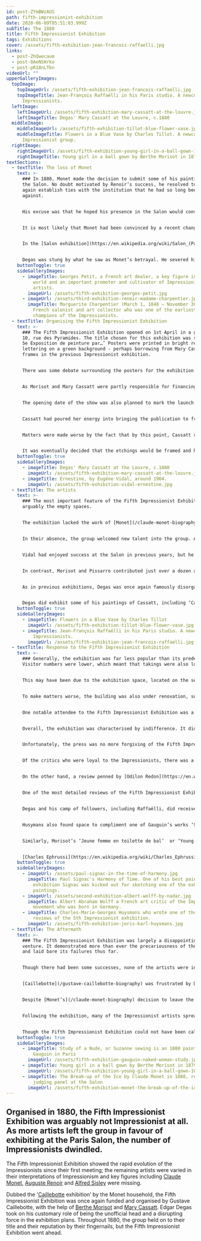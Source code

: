 ```yaml
---
id: post-ZYmBWzAUS
path: fifth-impressionist-exhibition
date: 2020-06-09T05:51:03.999Z
subTitle: The 1880
title: Fifth Impressionist Exhibition
tags: Exhibitions
cover: /assets/fifth-exhibition-jean-francois-raffaelli.jpg
links:
  - post-ZhQwecaum
  - post-8AeNSHrko
  - post-pR18nLTkn
videoUrl: ""
upperGalleryImages:
  topImage:
    topImageUrl: /assets/fifth-exhibition-jean-francois-raffaelli.jpg
    topImageTitle: Jean-François Raffaëlli in his Paris studio. A newcomer to the
      Impressionists.
  leftImage:
    leftImageUrl: /assets/fifth-exhibition-mary-cassatt-at-the-louvre.jpg
    leftImageTitle: Degas' Mary Cassatt at the Louvre, c.1880
  middleImage:
    middleImageUrl: /assets/fifth-exhibition-tillot-blue-flower-vase.jpg
    middleImageTitle: Flowers in a Blue Vase by Charles Tillot. A newcomer to the
      Impressionist group.
  rightImage:
    rightImageUrl: /assets/fifth-exhibition-young-girl-in-a-ball-gown-1879.jpg
    rightImageTitle: Young girl in a ball gown by Berthe Morisot in 1879
textSections:
  - textTitle: The loss of Monet
    text: >-
      ### In 1880, Monet made the decision to submit some of his paintings to
      the Salon. No doubt motivated by Renoir’s success, he resolved to once
      again establish ties with the institution that he had so long been
      against. 


      His excuse was that he hoped his presence in the Salon would convince [Paul Durand-Ruel’s](/paul-durand-ruel-biography) primary competitor, Georges Petit, to buy some paintings from him. However, given that Petit had already purchased three pictures from Monet in January 1880, his true motivations remained unclear.


      It is most likely that Monet had been convinced by a recent change in the Salon rules, which granted artists who had exhibited three times before the right to do so again. Monet had exhibited at the Salon three times, in 1865, 1866 and 1868. He took advantage of the opportunity and sent a range of artworks to the panel, but the jury only accepted one. 


      In the [Salon exhibition](https://en.wikipedia.org/wiki/Salon_(Paris)), his submission was so badly hung that it could barely be appreciated due to the poor lighting. Nonetheless, the effort was not entirely in vain as [Charpentier](https://en.wikipedia.org/wiki/Georges_Charpentier) saw his work and offered him a solo exhibition at ‘La Vie Moderne’, his ultra-fashionable new gallery attached to his publishing house. Though he had abandoned the Impressionists, Caillebotte continued to pay Monet’s rent and finance his visits to Paris.


      Degas was stung by what he saw as Monet’s betrayal. He severed his ties with Monet and publicly condemned his infidelity. The loss of Monet from the Impressionist camp meant that very few of the original group remained: Morisot, Camille Pissarro, Degas, and Caillebotte, with the addition of Armand Guillaumin and Henri Rouart. Pissarro, the oldest in the group, was the only individual who depended on painting for his livelihood; he made enormous financial sacrifices, living in poverty in order to maintain his loyalty to the Impressionists. Caillebotte, the youngest in the group at just 32, supported him when he could.
    buttonToggle: true
    sideGalleryImages:
      - imageTitle: Georges Petit, a French art dealer, a key figure in the Paris art
          world and an important promoter and cultivator of Impressionist
          artists.
        imageUrl: /assets/fifth-exhibition-georges-petit.jpg
      - imageUrl: /assets/third-exhibition-renoir-madame-charpentier.jpg
        imageTitle: Marguerite Charpentier (March 1, 1848 – November 30, 1904) was a
          French salonist and art collector who was one of the earliest
          champions of the Impressionists.
  - textTitle: Organising the Fifth Impressionist Exhibition
    text: >-
      ### The Fifth Impressionist Exhibition opened on 1st April in a gallery at
      10, rue des Pyramides. The title chosen for this exhibition was simply ’La
      5e Exposition de peinture par…’ Posters were printed in bright red
      lettering on a green background - perhaps borrowing from Mary Cassatt’s
      frames in the previous Impressionist exhibition. 


      There was some debate surrounding the posters for the exhibition as Caillebotte and [Degas](/edgar-degas-biography) disagreed over whether or not to include the names of the major exhibitors. [Caillebotte](/gustave-caillebotte-biography) insisted on the move in order to give the artists more publicity. Degas wrote frustratedly to Felix Braquemond, “When will people stop wanting to be stars.”


      As Morisot and Mary Cassatt were partly responsible for financing the exhibition, they requested not to have their names displayed on the posters as they felt it would be unethical. Similarly, Marie Bracquemond had decided to include a painting in the exhibition as a late submission so her name was also missing from the posters. As a result, the exhibition posters went up with the names of all three women absent. The billboards did grant a great deal of publicity to the as yet unknown [Paul Gauguin](/paul-gauguin-biography), however, who contributed six works to the exhibition.


      The opening date of the show was also planned to mark the launch of the group’s publication dedicated to the art of printing - ‘La Jour et la nuit’. Unfortunately, the work was stalled by Degas, perhaps due to a lack of funds. 


      Cassatt had poured her energy into bringing the publication to fruition and she was hugely frustrated by Degas’ indifference. The affair is best described in a letter written by her mother, Katherine Cassatt, to her brother, Aleck Cassatt, in Philadelphia. She describes, “Degas, who is the leader, undertook to get up a journal of etchings and got them all to work for it so that Mary had no time for paintings, and as usual with Degas when the time came for it to appear he wasn’t ready, so ‘Le Jour et la nuit’, which might have been a great success, has not yet appeared. Degas is never ready for anything.” 


      Matters were made worse by the fact that by this point, Cassatt regarded Degas as a close family friend. He visited the Cassatt household frequently, for dinners, private viewings and the theatre. Cassatt gladly modelled for his paintings and they had become completely absorbed in the work of the journal for many months. She was therefore stung by his apparent disregard of the project and their friendship became extremely strained. 


      It was eventually decided that the etchings would be framed and hung alongside the paintings in the Fifth Impressionist Exhibition, so that their work would not be entirely in vain. The etchings were then be printed in the journal after the event. This was the first and only issue of ‘La Jour et la nuit’ to be produced.
    buttonToggle: true
    sideGalleryImages:
      - imageTitle: Degas' Mary Cassatt at the Louvre, c.1880
        imageUrl: /assets/fifth-exhibition-mary-cassatt-at-the-louvre.jpg
      - imageTitle: Ernestine, by Eugène Vidal, around 1904.
        imageUrl: /assets/fifth-exhibition-vidal-ernestine.jpg
  - textTitle: The artists
    text: >-
      ### The most important feature of the Fifth Impressionist Exhibition was
      arguably the empty spaces.


      The exhibition lacked the work of [Monet](/claude-monet-biography), [Renoir](/pierre-auguste-renoir-biography) and [Sisley](/alfred-sisley-biography), who had all made the decision to exhibit with the Salon and had become separated from the group in the process. The Impressionist exhibition was the first of its kind to be missing Monet’s work. 


      In their absence, the group welcomed new talent into the group. As well as the core Impressionists - Degas, Caillebotte, Morisot and Pissarro, with the recent addition of Cassatt - there were also a number of newcomers. These included friends of [Charles-Victor Tillot](https://en.wikipedia.org/wiki/Charles_Tillot), who had exhibited with the group before, [Jean-François Raffaëlli](https://en.wikipedia.org/wiki/Jean-Fran%C3%A7ois_Raffa%C3%ABlli) and Eugène-Vincent Vidal. 


      Vidal had enjoyed success at the Salon in previous years, but he was permitted to exhibit nine works with the Impressionists. Raffaëlli, a friend and protege of Degas, had somewhat tenuous links to Impressionism. Many of his works were realist and lacked any Impressionist influence at all. To make matters worse, he had also had very little to do with the group prior to the exhibition. In total he showed 35 works, overwhelming the group with his submissions and causing discontentment among the original Impressionist artists.


      In contrast, Morisot and Pissarro contributed just over a dozen artworks to the exhibition. Gauguin, who Pissarro had been patiently mentoring, was represented by a still life and a number of landscape paintings, as well as a polished marble bust of his wife Mette, from 1877. Despite the contributions, the absence of Renoir, Sisley and Paul Cézanne were sorely felt.


      As in previous exhibitions, Degas was once again famously disorganised and failed to deliver on many of the artworks he had promised. The catalogue showed his works to be far more than were actually present. This included most starkly a sculpture of a young dancer for which a glass case had already been placed in the exhibition hall. The case remained empty throughout the exhibition.


      Degas did exhibit some of his paintings of Cassatt, including ‘Cassatt At The Louvre, Musée des Antiques’ (1879-1880) and an etching of Mary and her sister Lydia at the Louvre. Meanwhile, Pissarro chose to hang his paintings in white frames to help them stand out in the exhibition and his etchings were printed on yellow paper with purple frames.
    buttonToggle: true
    sideGalleryImages:
      - imageTitle: Flowers in a Blue Vase by Charles Tillot
        imageUrl: /assets/fifth-exhibition-tillot-blue-flower-vase.jpg
      - imageTitle: Jean-François Raffaëlli in his Paris studio. A newcomer to the
          Impressionists.
        imageUrl: /assets/fifth-exhibition-jean-francois-raffaelli.jpg
  - textTitle: Response to the Fifth Impressionist Exhibition
    text: >-
      ### Generally, the exhibition was far less popular than its predecessor.
      Visitor numbers were lower, which meant that takings were also lower.


      This may have been due to the exhibition space, located on the second floor of a residential building, rather than being accessible directly from the street. 


      To make matters worse, the building was also under renovation, so visitors were disturbed by constant noise and vibration from the works. Some critics commented on the poor lighting and unplanned manner in which the paintings were hung in the space. It is possible that these less extravagant premises were a reflection of [Caillebotte’s](/gustave-caillebotte-biography) already strained budget, as a result of supporting [Monet](/claude-monet-biography).


      One notable attendee to the Fifth Impressionist Exhibition was a 19 year old boy, who was found sketching one of Degas’ paintings by Gauguin. In a rough-handed manner, Gauguin reprimanded him for copying Degas’ works and escorted him out of the exhibition. This young artist was [Paul Signac](/paul-signac-biography).


      Overall, the exhibition was characterised by indifference. It did not receive its usual scorn, which of course was a good thing, but it did not receive much praise either. The response was lukewarm at best. In the eyes of the public, [Manet](/edouard-manet-biography) was still regarded as the leading figure of the group, even though he had never fully believed in the Impressionist cause, nor ever exhibited in their independent exhibitions.


      Unfortunately, the press was no more forgiving of the Fifth Impressionist Exhibition than they had been in previous years. The scourge of [Albert Wolff](https://en.wikipedia.org/wiki/Albert_Wolff_(journalist)) continued when he wrote, “one only finds canvases without the slightest value, works by madmen who mistake pebbles for pearls.” Nevertheless, he did spare a line for Morisot and Degas before quickly resuming his tirade, stating that, “The rest is not worth viewing and even less discussing. It is pretentious nonentity.”


      Of the critics who were loyal to the Impressionists, there was a great deal of discussion about who in the group was a true Impressionist and who did not belong in the exhibition. [Armand Silvestre](https://en.wikipedia.org/wiki/Paul_Armand_Silvestre), for instance, credited Pissarro with being the one artist who had remained faithful to the original aims of the Impressionists, despite the passage of time.


      On the other hand, a review penned by [Odilon Redon](https://en.wikipedia.org/wiki/Odilon_Redon) centred on the limitations of Impressionism, questioning, and to a certain extent dismissing, the entire foundation of the movement. He wrote that Impressionism, “is a very legitimate mode of painting when applied mainly to the representation of external objects under the open sky. However, I do not believe that all which palpitates under the brow of a man who meditates and listens to his inner voices \[…] can gain much from this tendency of observing only what is happening outside of our walls.” He finished by stating that, “To the contrary, the future belongs to a subjective world.” 


      One of the most detailed reviews of the Fifth Impressionist Exhibition was penned by [Charles-Marie-Georges Huysmans](https://en.wikipedia.org/wiki/Joris-Karl_Huysmans). In his writing, Husymans countered any praise of the Impressionists with caveats and jibes, generally summarising that they had not succeeded in their aims of “representing beings and things dissolved in the powdery sparkles of light, or of showing them in crude colours, without gradations, without half tones, beneath certain rays of the sun which shorten and almost suppress shadows, as in Japanese prints.” He went on to criticise the work of Berthe Morisot in particular.


      Degas and his camp of followers, including Raffaëlli, did receive some praise in Husymans review. This was indicative of a divide that had appeared in the Fifth Impressionist Exhibition between the Impressionists and the artists who only marginally spoke to the aims of the group. Thus, it somewhat confirmed the fears of the Impressionist artists that Degas’ insistence on fresh talent would dilute the central message of the movement.


      Husymans also found space to compliment one of Gauguin’s works ‘Study of a Nude’, from 1880, of which he wrote, “Here is a girl of our time, who doesn’t pose for an audience, who is neither lascivious nor affected, who is simply concerned with mending her clothes.” This life-size study showed the teaching of Pissarro and also the influence of Renoir on Gauguin’s style.


      Similarly, Morisot’s ‘Jeune femme en toilette de bal’  or ‘Young Girl in a Ball Gown’ from 1879 was also praised by some critics, even while others stated that she had completely lost any talent she once had. The beautiful painting of a woman in a ballgown fused the Impressionist style with the influence of Manet’s art on her work. It is a free and candid painting that contrasts heavily with the official portraits on display in the Salon. 


      [Charles Ephrussi](https://en.wikipedia.org/wiki/Charles_Ephrussi) in the ‘Gazette des Beaux-Arts’ wrote a highly poetic description of Morisot’s oeuvre on display at the Fifth Impressionist Exhibition. He described how, “Berthe Morisot is very French in her distinction, elegance, gaiety and nonchalance. She loves painting that is joyous and lively; she grinds flower petals onto her palette, in order to spread them later on her canvas with airy, witty touches, thrown down a little haphazardly. These harmonise, blend, and finish by producing something vital, fine, and charming”. Morisot also successfully sold a number of her paintings at the exhibition, including ‘Young Girl in a Ball Gown’ to Giuseppe de Nittis, an Italian Impressionist painter.
    buttonToggle: true
    sideGalleryImages:
      - imageUrl: /assets/paul-signac-in-the-time-of-harmony.jpg
        imageTitle: Paul Signac's Harmony of Time. One of his best paintings. At the
          exhibition Signac was kicked out for sketching one of the exhibitions
          paintings.
      - imageUrl: /assets/second-exhibition-albert-wolff-by-nadar.jpg
        imageTitle: Albert Abraham Wolff a French art critic of the Impressionist
          movement who was born in Germany.
      - imageTitle: Charles-Marie-Georges Huysmans who wrote one of the most detailed
          reviews of the 5th Impressionist exhibition.
        imageUrl: /assets/fifth-exhibition-joris-karl-huysmans.jpg
  - textTitle: The Aftermath
    text: >-
      ### The Fifth Impressionist Exhibition was largely a disappointing
      venture. It demonstrated more than ever the precariousness of the movement
      and laid bare its failures thus far.


      Though there had been some successes, none of the artists were in the position they had hoped they would be in by the summer.


      [Caillebotte](/gustave-caillebotte-biography) was frustrated by Degas’ influence in the group. He could not forgive him for pushing out Monet, one of the founders of the movement, but accepting numerous followers and acquaintances into the exhibition. In Caillebotte’s eyes, Degas’ influence was a key reason for the lack of success of the Fifth Impressionist Exhibition and he could not forgive him.


      Despite [Monet’s](/claude-monet-biography) decision to leave the group and exhibit at the Salon, there was very little evidence that his career was faring any better than his fellow Impressionists. Several impressive paintings, including ‘The Break-Up of the Ice Near Vétheuil’ from 1880, were rejected by the judging panel. Furthermore, in his solo exhibition organised by Charpentier, he failed to sell a single painting.


      Following the exhibition, many of the Impressionist artists spread across France for the summer months. Cassatt’s brother, Aleck, brought his family to France to visit his sister. The whole Cassatt family stayed in Marly-Le-Roi for the summer, where Mary spent much of her time painting her family and her nieces and nephews in particular. Her relationship with Degas remained frosty. 


      Though the Fifth Impressionist Exhibition could not have been called a success, Caillebotte was insistent on staging another exhibition. He was determined to see the movement rise to fame, this time with real Impressionist artists, not randomly selected individuals from Degas. Hence, by the winter of 1880, he was already asking the Impressionists when they would hold the Sixth Impressionist Exhibition and making plans for an impressive show.
    buttonToggle: true
    sideGalleryImages:
      - imageTitle: Study of a Nude, or Suzanne sewing is an 1880 painting made by Paul
          Gauguin in Paris
        imageUrl: /assets/fifth-exhibition-gauguin-naked-woman-study.jpg
      - imageTitle: Young girl in a ball gown by Berthe Morisot in 1879
        imageUrl: /assets/fifth-exhibition-young-girl-in-a-ball-gown-1879.jpg
      - imageTitle: The Break-up of the Ice by Claude Monet in 1880, rejected by the
          judging panel at the Salon
        imageUrl: /assets/fifth-exhibition-monet-the-break-up-of-the-ice.jpg
---
```

## Organised in 1880, the Fifth Impressionist Exhibition was arguably not Impressionist at all. As more artists left the group in favour of exhibiting at the Paris Salon, the number of Impressionists dwindled.

The Fifth Impressionist Exhibition showed the rapid evolution of the Impressionists since their first meeting; the remaining artists were varied in their interpretations of Impressionism and key figures including [Claude Monet](/claude-monet-biography), [Auguste Renoir](/pierre-auguste-renoir-biography) and [Alfred Sisley](/alfred-sisley-biography) were missing.

Dubbed the '[Caillebotte](/gustave-caillebotte-biography) exhibition’ by the Monet household, the Fifth Impressionist Exhibition was once again funded and organised by Gustave Caillebotte, with the help of [Berthe Morisot](/berthe-morisot-biography) and [Mary Cassatt](/mary-cassatt-biography). Edgar Degas took on his customary role of being the unofficial head and a disrupting force in the exhibition plans. Throughout 1880, the group held on to their title and their reputation by their fingernails, but the Fifth Impressionist Exhibition went ahead.